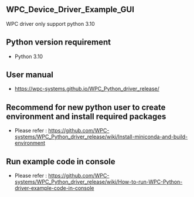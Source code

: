  
## WPC_Device_Driver_Example_GUI
 
WPC driver only support python 3.10

## Python version requirement
- Python 3.10 

## User manual
- https://wpc-systems.github.io/WPC_Python_driver_release/

## Recommend for new python user to create environment and install required packages
- Please refer : https://github.com/WPC-systems/WPC_Python_driver_release/wiki/Install-miniconda-and-build-environment

## Run example code in console
- Please refer : https://github.com/WPC-systems/WPC_Python_driver_release/wiki/How-to-run-WPC-Python-driver-example-code-in-console
